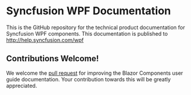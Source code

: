 # Syncfusion WPF Documentation

This is the GitHub repository for the technical product documentation for Syncfusion WPF components. This documentation is published to http://help.syncfusion.com/wpf

## Contributions Welcome!

We welcome the [pull request](https://docs.github.com/en/github/managing-files-in-a-repository/editing-files-in-another-users-repository) for improving the Blazor Components user guide documentation. Your contribution towards this will be greatly appreciated.
